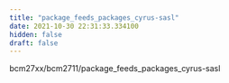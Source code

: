 ```yaml
---
title: "package_feeds_packages_cyrus-sasl"
date: 2021-10-30 22:31:33.334100
hidden: false
draft: false
---
```


bcm27xx/bcm2711/package_feeds_packages_cyrus-sasl

